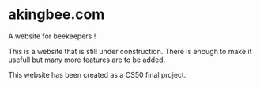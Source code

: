 # akingbee.com
A website for beekeepers !

This is a website that is still under construction. There is enough to make it usefull but many more features are to be added.

This website has been created as a CS50 final project.
